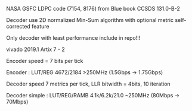 NASA GSFC LDPC code (7154, 8176) from Blue book CCSDS 131.0-B-2 


Decoder use 2D normalized Min-Sum algorithm with optional metric self-corrected feature 

Only decoder with least performance include in repo!!!

vivado 2019.1 Artix 7 - 2 

Encoder speed = 7 bits per tick 

Encoder 	: LUT/REG 	4672/2184	>250MHz (1.5Gbps -> 1.75Gbps) 

Decoder speed 7 metrics per tick, LLR bitwidth = 4bits, 10 iteration

Decoder simple	: LUT/REG/RAMB 	4.1k/6.2k/21.0 	~250MHz (80Mbps -> 70Mbps) 




